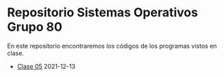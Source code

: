# Repositorio Sistemas Operativos Grupo 80

En este repositorio encontraremos los códigos de los programas vistos en clase.

* [Clase 05](05) 2021-12-13
